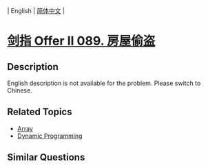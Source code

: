 
| English | [简体中文](README.md) |

# [剑指 Offer II 089. 房屋偷盗](https://leetcode-cn.com/problems/Gu0c2T/)

## Description

<p>English description is not available for the problem. Please switch to Chinese.</p>


## Related Topics

- [Array](https://leetcode-cn.com/tag/array)
- [Dynamic Programming](https://leetcode-cn.com/tag/dynamic-programming)

## Similar Questions


